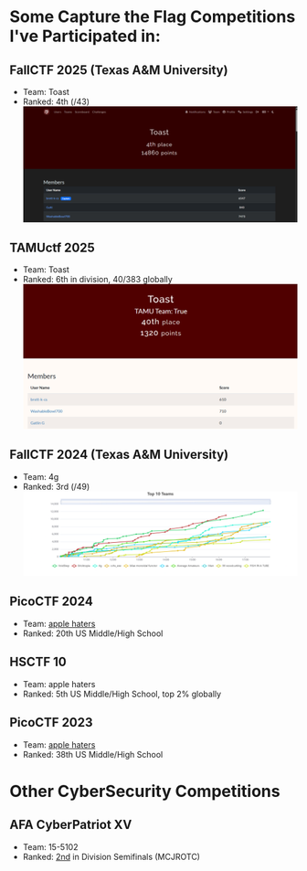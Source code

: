 # Some Capture the Flag Competitions I've Participated in:

## FallCTF 2025 (Texas A&M University)
* Team: Toast
* Ranked: 4th (/43)
![TeamRanking](./images/fallCTF-25.png)

## TAMUctf 2025
* Team: Toast
* Ranked: 6th in division, 40/383 globally
![TeamRanking](./images/tamuCTF25.png)

## FallCTF 2024 (Texas A&M University)
* Team: 4g
* Ranked: 3rd (/49)
![Graph of Top 10 Teams](./images/fallCTF.png)

## PicoCTF 2024
* Team: [apple haters](https://play.picoctf.org/teams/11162)
* Ranked: 20th US Middle/High School 

## HSCTF 10
* Team: apple haters
* Ranked: 5th US Middle/High School, top 2% globally

## PicoCTF 2023
* Team: [apple haters](https://play.picoctf.org/teams/6243)
* Ranked: 38th US Middle/High School 

# Other CyberSecurity Competitions

## AFA CyberPatriot XV
* Team: 15-5102 
* Ranked: [2nd](https://www.uscyberpatriot.org/Documents/Scores/Protected%201417%202%20Feb%202023%20CP-XV%20SF%20Published%20Scores%20Final.xlsx) in Division Semifinals (MCJROTC)


